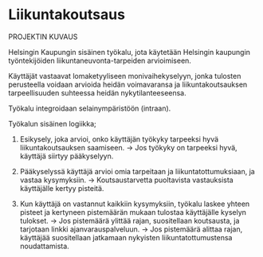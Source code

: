 # Liikuntakoutsaus

PROJEKTIN KUVAUS

Helsingin Kaupungin sisäinen työkalu, jota käytetään Helsingin kaupungin työntekijöiden liikuntaneuvonta-tarpeiden arvioimiseen.

Käyttäjät vastaavat lomaketyyliseen monivaihekyselyyn, jonka tulosten perusteella voidaan arvioida heidän voimavaransa ja liikuntakoutsauksen tarpeellisuuden suhteessa heidän nykytilanteeseensa.

Työkalu integroidaan selainympäristöön (intraan).

Työkalun sisäinen logiikka;

1. Esikysely, joka arvioi, onko käyttäjän työkyky tarpeeksi hyvä liikuntakoutsauksen saamiseen.
   -> Jos työkyky on tarpeeksi hyvä, käyttäjä siirtyy pääkyselyyn.

2. Pääkyselyssä käyttäjä arvioi omia tarpeitaan ja liikuntatottumuksiaan, ja vastaa kysymyksiin.
   -> Koutsaustarvetta puoltavista vastauksista käyttäjälle kertyy pisteitä.

3. Kun käyttäjä on vastannut kaikkiin kysymyksiin, työkalu laskee yhteen pisteet ja kertyneen pistemäärän mukaan tulostaa käyttäjälle kyselyn tulokset.
   -> Jos pistemäärä ylittää rajan, suositellaan koutsausta, ja tarjotaan linkki ajanvarauspalveluun.
   -> Jos pistemäärä alittaa rajan, käyttäjää suositellaan jatkamaan nykyisten liikuntatottumustensa noudattamista.
